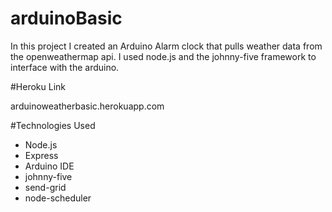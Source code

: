 # arduinoBasic

In this project I created an Arduino Alarm clock that pulls weather data from the openweathermap api.
I used node.js and the johnny-five framework to interface with the arduino. 

#Heroku Link

arduinoweatherbasic.herokuapp.com

#Technologies Used
- Node.js
- Express
- Arduino IDE
- johnny-five
- send-grid
- node-scheduler
